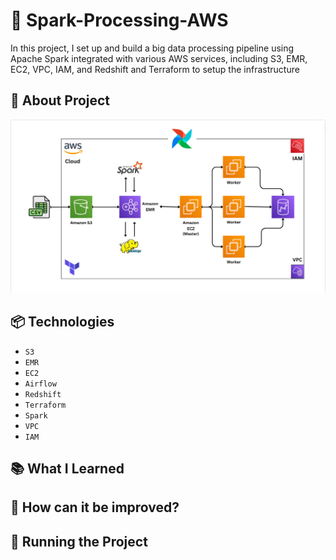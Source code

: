 # 👷 Spark-Processing-AWS
In this project, I set up and build a big data processing pipeline using Apache Spark integrated with various AWS services, including S3, EMR, EC2, VPC, IAM, and Redshift and Terraform to setup the infrastructure

## 🔦 About Project
<img src="./images/AWS_DataFlow.png">

## 📦 Technologies
 - `S3`
 - `EMR`
 - `EC2`
 - `Airflow`
 - `Redshift`
 - `Terraform`
 - `Spark`
 - `VPC`
 - `IAM`

## 📚 What I Learned
## 💭 How can it be improved?
## 🚦 Running the Project
